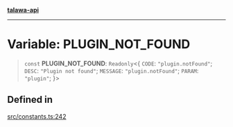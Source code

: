 [**talawa-api**](../../README.md)

***

# Variable: PLUGIN\_NOT\_FOUND

> `const` **PLUGIN\_NOT\_FOUND**: `Readonly`\<\{ `CODE`: `"plugin.notFound"`; `DESC`: `"Plugin not found"`; `MESSAGE`: `"plugin.notFound"`; `PARAM`: `"plugin"`; \}\>

## Defined in

[src/constants.ts:242](https://github.com/Suyash878/talawa-api/blob/b5a9d8b4a1ea678a3d6f5b710b3721f91a3052fc/src/constants.ts#L242)
